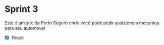 # Sprint 3

Este é um site da Porto Seguro onde você pode pedir assistencia mecanica para seu automovel

- [x] React